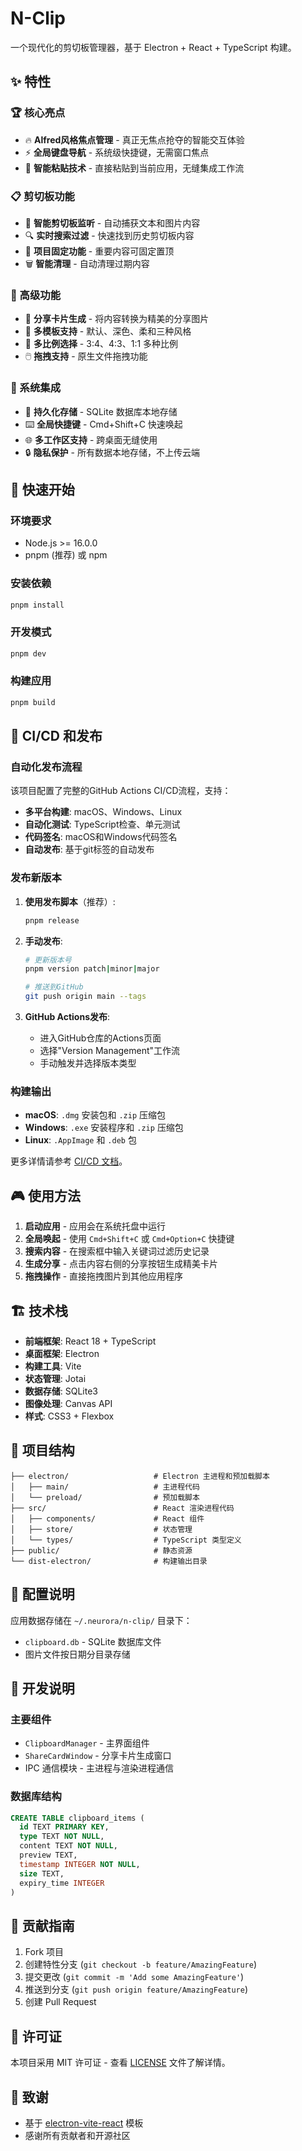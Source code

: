 # N-Clip

一个现代化的剪切板管理器，基于 Electron + React + TypeScript 构建。

## ✨ 特性

### 🏆 核心亮点
- 🔥 **Alfred风格焦点管理** - 真正无焦点抢夺的智能交互体验
- ⚡ **全局键盘导航** - 系统级快捷键，无需窗口焦点
- 🎯 **智能粘贴技术** - 直接粘贴到当前应用，无缝集成工作流

### 📋 剪切板功能
- 🎯 **智能剪切板监听** - 自动捕获文本和图片内容
- 🔍 **实时搜索过滤** - 快速找到历史剪切板内容  
- 📌 **项目固定功能** - 重要内容可固定置顶
- 🗑️ **智能清理** - 自动清理过期内容

### 🎨 高级功能
- 🎨 **分享卡片生成** - 将内容转换为精美的分享图片
- 📱 **多模板支持** - 默认、深色、柔和三种风格
- 📐 **多比例选择** - 3:4、4:3、1:1 多种比例
- 🖱️ **拖拽支持** - 原生文件拖拽功能

### 🔧 系统集成
- 💾 **持久化存储** - SQLite 数据库本地存储
- ⌨️ **全局快捷键** - Cmd+Shift+C 快速唤起
- 🌐 **多工作区支持** - 跨桌面无缝使用
- 🔒 **隐私保护** - 所有数据本地存储，不上传云端

## 🚀 快速开始

### 环境要求

- Node.js >= 16.0.0
- pnpm (推荐) 或 npm

### 安装依赖

```sh
pnpm install
```

### 开发模式

```sh
pnpm dev
```

### 构建应用

```sh
pnpm build
```

## 🔄 CI/CD 和发布

### 自动化发布流程

该项目配置了完整的GitHub Actions CI/CD流程，支持：

- **多平台构建**: macOS、Windows、Linux
- **自动化测试**: TypeScript检查、单元测试
- **代码签名**: macOS和Windows代码签名
- **自动发布**: 基于git标签的自动发布

### 发布新版本

1. **使用发布脚本**（推荐）:
   ```sh
   pnpm release
   ```

2. **手动发布**:
   ```sh
   # 更新版本号
   pnpm version patch|minor|major
   
   # 推送到GitHub
   git push origin main --tags
   ```

3. **GitHub Actions发布**:
   - 进入GitHub仓库的Actions页面
   - 选择"Version Management"工作流
   - 手动触发并选择版本类型

### 构建输出

- **macOS**: `.dmg` 安装包和 `.zip` 压缩包
- **Windows**: `.exe` 安装程序和 `.zip` 压缩包  
- **Linux**: `.AppImage` 和 `.deb` 包

更多详情请参考 [CI/CD 文档](./docs/CICD.md)。

## 🎮 使用方法

1. **启动应用** - 应用会在系统托盘中运行
2. **全局唤起** - 使用 `Cmd+Shift+C` 或 `Cmd+Option+C` 快捷键
3. **搜索内容** - 在搜索框中输入关键词过滤历史记录
4. **生成分享** - 点击内容右侧的分享按钮生成精美卡片
5. **拖拽操作** - 直接拖拽图片到其他应用程序

## 🏗️ 技术栈

- **前端框架**: React 18 + TypeScript
- **桌面框架**: Electron
- **构建工具**: Vite
- **状态管理**: Jotai
- **数据存储**: SQLite3
- **图像处理**: Canvas API
- **样式**: CSS3 + Flexbox

## 📂 项目结构

```
├── electron/                   # Electron 主进程和预加载脚本
│   ├── main/                   # 主进程代码
│   └── preload/                # 预加载脚本
├── src/                        # React 渲染进程代码
│   ├── components/             # React 组件
│   ├── store/                  # 状态管理
│   └── types/                  # TypeScript 类型定义
├── public/                     # 静态资源
└── dist-electron/              # 构建输出目录
```

## 🔧 配置说明

应用数据存储在 `~/.neurora/n-clip/` 目录下：
- `clipboard.db` - SQLite 数据库文件
- 图片文件按日期分目录存储

## 📝 开发说明

### 主要组件

- `ClipboardManager` - 主界面组件
- `ShareCardWindow` - 分享卡片生成窗口
- IPC 通信模块 - 主进程与渲染进程通信

### 数据库结构

```sql
CREATE TABLE clipboard_items (
  id TEXT PRIMARY KEY,
  type TEXT NOT NULL,
  content TEXT NOT NULL,
  preview TEXT,
  timestamp INTEGER NOT NULL,
  size TEXT,
  expiry_time INTEGER
)
```

## 🤝 贡献指南

1. Fork 项目
2. 创建特性分支 (`git checkout -b feature/AmazingFeature`)
3. 提交更改 (`git commit -m 'Add some AmazingFeature'`)
4. 推送到分支 (`git push origin feature/AmazingFeature`)
5. 创建 Pull Request

## 📄 许可证

本项目采用 MIT 许可证 - 查看 [LICENSE](LICENSE) 文件了解详情。

## 🙏 致谢

- 基于 [electron-vite-react](https://github.com/electron-vite/electron-vite-react) 模板
- 感谢所有贡献者和开源社区